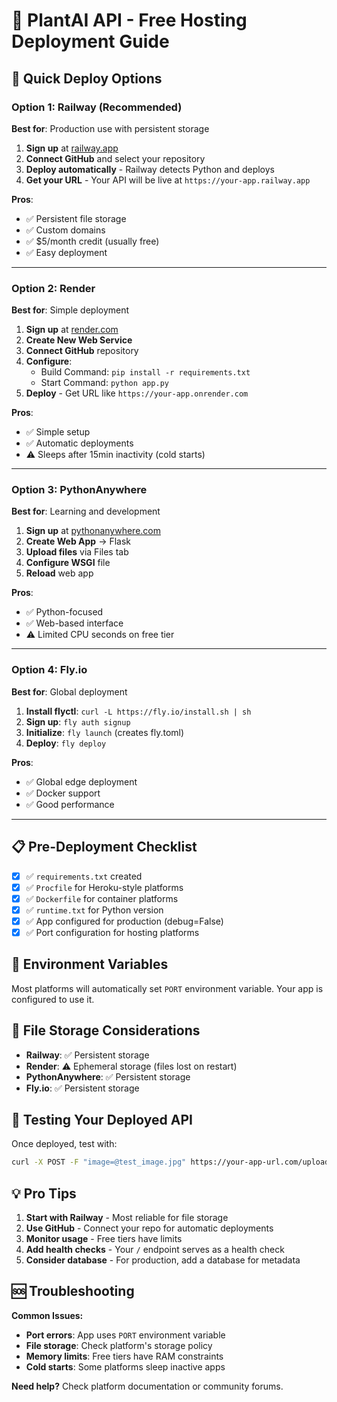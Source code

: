 # 🌱 PlantAI API - Free Hosting Deployment Guide

## 🚀 Quick Deploy Options

### **Option 1: Railway (Recommended)**
**Best for**: Production use with persistent storage

1. **Sign up** at [railway.app](https://railway.app)
2. **Connect GitHub** and select your repository
3. **Deploy automatically** - Railway detects Python and deploys
4. **Get your URL** - Your API will be live at `https://your-app.railway.app`

**Pros**: 
- ✅ Persistent file storage
- ✅ Custom domains
- ✅ $5/month credit (usually free)
- ✅ Easy deployment

---

### **Option 2: Render**
**Best for**: Simple deployment

1. **Sign up** at [render.com](https://render.com)
2. **Create New Web Service**
3. **Connect GitHub** repository
4. **Configure**:
   - Build Command: `pip install -r requirements.txt`
   - Start Command: `python app.py`
5. **Deploy** - Get URL like `https://your-app.onrender.com`

**Pros**: 
- ✅ Simple setup
- ✅ Automatic deployments
- ⚠️ Sleeps after 15min inactivity (cold starts)

---

### **Option 3: PythonAnywhere**
**Best for**: Learning and development

1. **Sign up** at [pythonanywhere.com](https://pythonanywhere.com)
2. **Create Web App** → Flask
3. **Upload files** via Files tab
4. **Configure WSGI** file
5. **Reload** web app

**Pros**: 
- ✅ Python-focused
- ✅ Web-based interface
- ⚠️ Limited CPU seconds on free tier

---

### **Option 4: Fly.io**
**Best for**: Global deployment

1. **Install flyctl**: `curl -L https://fly.io/install.sh | sh`
2. **Sign up**: `fly auth signup`
3. **Initialize**: `fly launch` (creates fly.toml)
4. **Deploy**: `fly deploy`

**Pros**: 
- ✅ Global edge deployment
- ✅ Docker support
- ✅ Good performance

---

## 📋 Pre-Deployment Checklist

- [x] ✅ `requirements.txt` created
- [x] ✅ `Procfile` for Heroku-style platforms
- [x] ✅ `Dockerfile` for container platforms
- [x] ✅ `runtime.txt` for Python version
- [x] ✅ App configured for production (debug=False)
- [x] ✅ Port configuration for hosting platforms

## 🔧 Environment Variables

Most platforms will automatically set `PORT` environment variable. Your app is configured to use it.

## 📁 File Storage Considerations

- **Railway**: ✅ Persistent storage
- **Render**: ⚠️ Ephemeral storage (files lost on restart)
- **PythonAnywhere**: ✅ Persistent storage
- **Fly.io**: ✅ Persistent storage

## 🧪 Testing Your Deployed API

Once deployed, test with:
```bash
curl -X POST -F "image=@test_image.jpg" https://your-app-url.com/upload
```

## 💡 Pro Tips

1. **Start with Railway** - Most reliable for file storage
2. **Use GitHub** - Connect your repo for automatic deployments
3. **Monitor usage** - Free tiers have limits
4. **Add health checks** - Your `/` endpoint serves as a health check
5. **Consider database** - For production, add a database for metadata

## 🆘 Troubleshooting

**Common Issues:**
- **Port errors**: App uses `PORT` environment variable
- **File storage**: Check platform's storage policy
- **Memory limits**: Free tiers have RAM constraints
- **Cold starts**: Some platforms sleep inactive apps

**Need help?** Check platform documentation or community forums.
